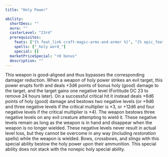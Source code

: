```yaml
---
title: "Holy Power"

ability:
  shortDesc: ""
  aura: ""
  casterLevel: "23rd"
  prerequisites:
    feats: ["{% feat_link craft-magic-arms-and-armor %}", "{% epic_feat_link craft-epic-magic-arms-and-armor %}"]
    spells: ["_holy word_"]
    special: []
  marketPriceSpecial: "+8 bonus"
  description: ""
---
```

This weapon is good-aligned and thus bypasses the corresponding damager reduction. When a weapon of holy power strikes an evil target, this power erupts forth and deals +3d6 points of bonus holy (good) damage to the target, and the target gains one negative level (Fortitude DC 23 to remove 24 hours later). On a successful critical hit it instead deals +6d6 points of holy (good) damage and bestows two negative levels (or +9d6 and three negative levels if the critical multiplier is &times;3, or +12d6 and four negative levels if the critical multiplier is &times;4). The weapon bestows three negative levels on any evil creature attempting to wield it. These negative levels remain as long as the weapon is in hand and disappear when the weapon is no longer wielded. These negative levels never result in actual level loss, but they cannot be overcome in any way (including _restoration_ spells) while the weapon is wielded. Bows, crossbows, and slings with this special ability bestow the holy power upon their ammunition. This special ability does not stack with the nonepic holy special ability.


